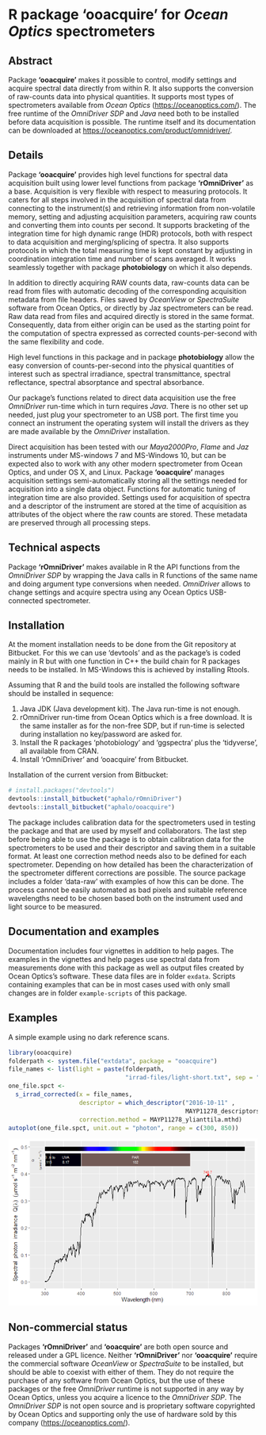 
<!-- README.md is generated from README.Rmd. Please edit that file -->

# R package ‘ooacquire’ for *Ocean Optics* spectrometers

## Abstract

Package **‘ooacquire’** makes it possible to control, modify settings
and acquire spectral data directly from within R. It also supports the
conversion of raw-counts data into physical quantities. It supports most
types of spectrometers available from *Ocean Optics*
(<https://oceanoptics.com/>). The free runtime of the *OmniDriver SDP*
and *Java* need both to be installed before data acquisition is
possible. The runtime itself and its documentation can be downloaded at
<https://oceanoptics.com/product/omnidriver/>.

## Details

Package **‘ooacquire’** provides high level functions for spectral data
acquisition built using lower level functions from package
**‘rOmniDriver’** as a base. Acquisition is very flexible with respect
to measuring protocols. It caters for all steps involved in the
acquisition of spectral data from connecting to the instrument(s) and
retrieving information from non-volatile memory, setting and adjusting
acquisition parameters, acquiring raw counts and converting them into
counts per second. It supports bracketing of the integration time for
high dynamic range (HDR) protocols, both with respect to data
acquisition and merging/splicing of spectra. It also supports protocols
in which the total measuring time is kept constant by adjusting in
coordination integration time and number of scans averaged. It works
seamlessly together with package **photobiology** on which it also
depends.

In addition to directly acquiring RAW counts data, raw-counts data can
be read from files with automatic decoding of the corresponding
acquisition metadata from file headers. Files saved by *OceanView* or
*SpectraSuite* software from Ocean Optics, or directly by Jaz
spectrometers can be read. Raw data read from files and acquired
directly is stored in the same format. Consequently, data from either
origin can be used as the starting point for the computation of spectra
expressed as corrected counts-per-second with the same flexibility and
code.

High level functions in this package and in package **photobiology**
allow the easy conversion of counts-per-second into the physical
quantities of interest such as spectral irradiance, spectral
transmittance, spectral reflectance, spectral absorptance and spectral
absorbance.

Our package’s functions related to direct data acquisition use the free
*OmniDriver* run-time which in turn requires *Java*. There is no other
set up needed, just plug your spectrometer to an USB port. The first
time you connect an instrument the operating system will install the
drivers as they are made available by the *OmniDriver* installation.

Direct acquisition has been tested with our *Maya2000Pro*, *Flame* and
*Jaz* instruments under MS-windows 7 and MS-Windows 10, but can be
expected also to work with any other modern spectrometer from Ocean
Optics, and under OS X, and Linux. Package **‘ooacquire’** manages
acquisition settings semi-automatically storing all the settings needed
for acquisition into a single data object. Functions for automatic
tuning of integration time are also provided. Settings used for
acquisition of spectra and a descriptor of the instrument are stored at
the time of acquisition as attributes of the object where the raw counts
are stored. These metadata are preserved through all processing steps.

## Technical aspects

Package **‘rOmniDriver’** makes available in R the API functions from
the *OmniDriver SDP* by wrapping the Java calls in R functions of the
same name and doing argument type conversions when needed. *OmniDriver*
allows to change settings and acquire spectra using any Ocean Optics
USB-connected spectrometer.

## Installation

At the moment installation needs to be done from the Git repository at
Bitbucket. For this we can use ‘devtools’ and as the package’s is coded
mainly in R but with one function in C++ the build chain for R packages
needs to be installed. In MS-Windows this is achieved by installing
Rtools.

Assuming that R and the build tools are installed the following software
should be installed in sequence:

1.  Java JDK (Java development kit). The Java run-time is not enough.
2.  rOmniDriver run-time from Ocean Optics which is a free download. It
    is the same installer as for the non-free SDP, but if run-time is
    selected during installation no key/password are asked for.
3.  Install the R packages ‘photobiology’ and ‘ggspectra’ plus the
    ‘tidyverse’, all available from CRAN.
4.  Install ‘rOmniDriver’ and ‘ooacquire’ from Bitbucket.

Installation of the current version from Bitbucket:

``` r
# install.packages("devtools")
devtools::install_bitbucket("aphalo/rOmniDriver")
devtools::install_bitbucket("aphalo/ooacquire")
```

The package includes calibration data for the spectrometers used in
testing the package and that are used by myself and collaborators. The
last step before being able to use the package is to obtain calibration
data for the spectrometers to be used and their descriptor and saving
them in a suitable format. At least one correction method needs also to
be defined for each spectrometer. Depending on how detailed has been the
characterization of the spectrometer different corrections are possible.
The source package includes a folder ‘data-raw’ with examples of how
this can be done. The process cannot be easily automated as bad pixels
and suitable reference wavelengths need to be chosen based both on the
instrument used and light source to be measured.

## Documentation and examples

Documentation includes four vignettes in addition to help pages. The
examples in the vignettes and help pages use spectral data from
measurements done with this package as well as output files created by
Ocean Optics’s software. These data files are in folder `exdata`.
Scripts containing examples that can be in most cases used with only
small changes are in folder `example-scripts` of this package.

## Examples

A simple example using no dark reference scans.

``` r
library(ooacquire)
folderpath <- system.file("extdata", package = "ooacquire")
file_names <- list(light = paste(folderpath, 
                                 "irrad-files/light-short.txt", sep = "/"))
one_file.spct <- 
  s_irrad_corrected(x = file_names,
                    descriptor = which_descriptor("2016-10-11" , 
                                                  MAYP11278_descriptors),
                    correction.method = MAYP11278_ylianttila.mthd)
autoplot(one_file.spct, unit.out = "photon", range = c(300, 850))
```

![](man/figures/README-example-1-1.png)<!-- -->

## Non-commercial status

Packages **‘rOmniDriver’** and **‘ooacquire’** are both open source and
released under a GPL licence. Neither **‘rOmniDriver’** nor
**‘ooacquire’** require the commercial software *OceanView* or
*SpectraSuite* to be installed, but should be able to coexist with
either of them. They do not require the purchase of any software from
Ocean Optics, but the use of these packages or the free *OmniDriver*
runtime is not supported in any way by Ocean Optics, unless you acquire
a licence to the *OmniDriver SDP*. The *OmniDriver SDP* is not open
source and is proprietary software copyrighted by Ocean Optics and
supporting only the use of hardware sold by this company
(<https://oceanoptics.com/>).
